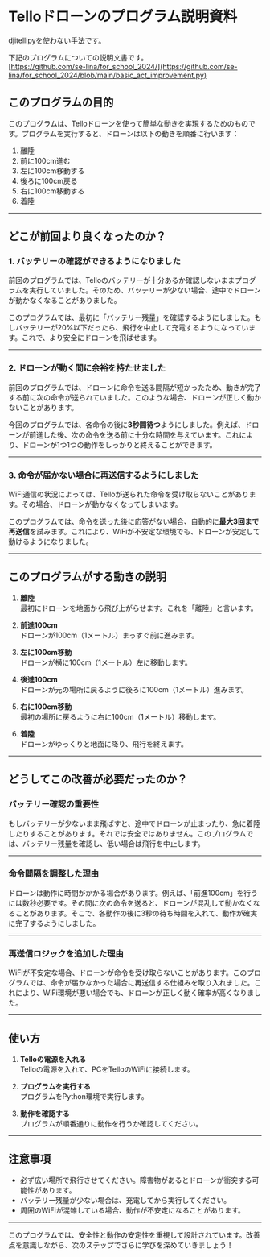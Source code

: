 # **Telloドローンのプログラム説明資料**

  djitellipyを使わない手法です。  
  
下記のプログラムについての説明文書です。  
[https://github.com/se-lina/for_school_2024/](https://github.com/se-lina/for_school_2024/blob/main/basic_act_improvement.py)  
  
## **このプログラムの目的**
このプログラムは、Telloドローンを使って簡単な動きを実現するためのものです。プログラムを実行すると、ドローンは以下の動きを順番に行います：
1. 離陸
2. 前に100cm進む
3. 左に100cm移動する
4. 後ろに100cm戻る
5. 右に100cm移動する
6. 着陸

---

## **どこが前回より良くなったのか？**

### **1. バッテリーの確認ができるようになりました**
前回のプログラムでは、Telloのバッテリーが十分あるか確認しないままプログラムを実行していました。そのため、バッテリーが少ない場合、途中でドローンが動かなくなることがありました。

このプログラムでは、最初に「バッテリー残量」を確認するようにしました。もしバッテリーが20%以下だったら、飛行を中止して充電するようになっています。これで、より安全にドローンを飛ばせます。

---

### **2. ドローンが動く間に余裕を持たせました**
前回のプログラムでは、ドローンに命令を送る間隔が短かったため、動きが完了する前に次の命令が送られていました。このような場合、ドローンが正しく動かないことがあります。

今回のプログラムでは、各命令の後に**3秒間待つ**ようにしました。例えば、ドローンが前進した後、次の命令を送る前に十分な時間を与えています。これにより、ドローンが1つ1つの動作をしっかりと終えることができます。

---

### **3. 命令が届かない場合に再送信するようにしました**
WiFi通信の状況によっては、Telloが送られた命令を受け取らないことがあります。その場合、ドローンが動かなくなってしまいます。

このプログラムでは、命令を送った後に応答がない場合、自動的に**最大3回まで再送信**を試みます。これにより、WiFiが不安定な環境でも、ドローンが安定して動けるようになりました。

---

## **このプログラムがする動きの説明**

1. **離陸**  
   最初にドローンを地面から飛び上がらせます。これを「離陸」と言います。

2. **前進100cm**  
   ドローンが100cm（1メートル）まっすぐ前に進みます。

3. **左に100cm移動**  
   ドローンが横に100cm（1メートル）左に移動します。

4. **後進100cm**  
   ドローンが元の場所に戻るように後ろに100cm（1メートル）進みます。

5. **右に100cm移動**  
   最初の場所に戻るように右に100cm（1メートル）移動します。

6. **着陸**  
   ドローンがゆっくりと地面に降り、飛行を終えます。

---

## **どうしてこの改善が必要だったのか？**

### **バッテリー確認の重要性**
もしバッテリーが少ないまま飛ばすと、途中でドローンが止まったり、急に着陸したりすることがあります。それでは安全ではありません。このプログラムでは、バッテリー残量を確認し、低い場合は飛行を中止します。

---

### **命令間隔を調整した理由**
ドローンは動作に時間がかかる場合があります。例えば、「前進100cm」を行うには数秒必要です。その間に次の命令を送ると、ドローンが混乱して動かなくなることがあります。そこで、各動作の後に3秒の待ち時間を入れて、動作が確実に完了するようにしました。

---

### **再送信ロジックを追加した理由**
WiFiが不安定な場合、ドローンが命令を受け取らないことがあります。このプログラムでは、命令が届かなかった場合に再送信する仕組みを取り入れました。これにより、WiFi環境が悪い場合でも、ドローンが正しく動く確率が高くなりました。

---

## **使い方**
1. **Telloの電源を入れる**  
   Telloの電源を入れて、PCをTelloのWiFiに接続します。

2. **プログラムを実行する**  
   プログラムをPython環境で実行します。

3. **動作を確認する**  
   プログラムが順番通りに動作を行うか確認してください。

---

## **注意事項**
- 必ず広い場所で飛行させてください。障害物があるとドローンが衝突する可能性があります。
- バッテリー残量が少ない場合は、充電してから実行してください。
- 周囲のWiFiが混雑している場合、動作が不安定になることがあります。

---

このプログラムでは、安全性と動作の安定性を重視して設計されています。改善点を意識しながら、次のステップでさらに学びを深めていきましょう！
